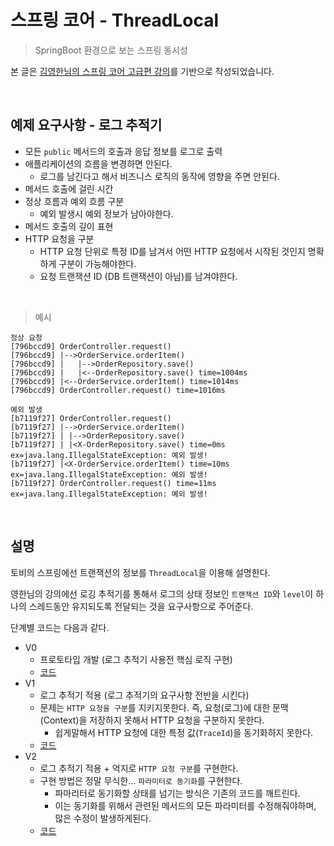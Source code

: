 # 스프링 코어 - ThreadLocal
> SpringBoot 환경으로 보는 스프링 동시성

본 글은 [김영한님의 스프링 코어 고급편 강의]()를 기반으로 작성되었습니다.

<br>

## 예제 요구사항 - 로그 추적기
* 모든 `public` 메서드의 호출과 응답 정보를 로그로 출력
* 애플리케이션의 흐름을 변경하면 안된다.
  * 로그를 남긴다고 해서 비즈니스 로직의 동작에 영향을 주면 안된다.
* 메서드 호출에 걸린 시간
* 정상 흐름과 예외 흐름 구분
  * 예외 발생시 예외 정보가 남아야한다.
* 메서드 호출의 깊이 표현
* HTTP 요청을 구분
  * HTTP 요청 단위로 특정 ID를 남겨서 어떤 HTTP 요청에서 시작된 것인지 명확하게 구분이 가능해야한다.
  * 요청 트랜잭션 ID (DB 트랜잭션이 아님)를 남겨야한다.

<br>

> 예시

```shell
정상 요청
[796bccd9] OrderController.request()
[796bccd9] |-->OrderService.orderItem()
[796bccd9] |   |-->OrderRepository.save()
[796bccd9] |   |<--OrderRepository.save() time=1004ms
[796bccd9] |<--OrderService.orderItem() time=1014ms
[796bccd9] OrderController.request() time=1016ms

예외 발생
[b7119f27] OrderController.request()
[b7119f27] |-->OrderService.orderItem()
[b7119f27] | |-->OrderRepository.save() 
[b7119f27] | |<X-OrderRepository.save() time=0ms ex=java.lang.IllegalStateException: 예외 발생! 
[b7119f27] |<X-OrderService.orderItem() time=10ms ex=java.lang.IllegalStateException: 예외 발생! 
[b7119f27] OrderController.request() time=11ms ex=java.lang.IllegalStateException: 예외 발생!
```

<br>

## 설명
토비의 스프링에선 트랜잭션의 정보를 `ThreadLocal`을 이용해 설명한다.

영한님의 강의에선 로깅 추적기를 통해서 로그의 상태 정보인 `트랜잭션 ID`와 `level`이 하나의 스레드동안 유지되도록 전달되는 것을 요구사항으로 주어준다.

단계별 코드는 다음과 같다.

- V0
  - 프로토타입 개발 (로그 추적기 사용전 핵심 로직 구현)
  - [코드]()
- V1
  - 로그 추적기 적용 (로그 추적기의 요구사항 전반을 시킨다)
  - 문제는 `HTTP 요청을 구분`를 지키지못한다. 즉, 요청(로그)에 대한 문맥 (Context)을 저장하지 못해서 HTTP 요청을 구분하지 못한다.
    - 쉽게말해서 HTTP 요청에 대한 특정 값(`TraceId`)을 동기화하지 못한다.
  - [코드]()
- V2
  - 로그 추적기 적용 + 억지로 `HTTP 요청 구분`를 구현한다.
  - 구현 방법은 정말 무식한... `파라미터로 동기화`를 구현한다.
    - 파마리터로 동기화할 상태를 넘기는 방식은 기존의 코드를 깨트린다.
    - 이는 동기화를 위해서 관련된 메서드의 모든 파라미터를 수정해줘야하며, 많은 수정이 발생하게된다.
  - [코드]()






